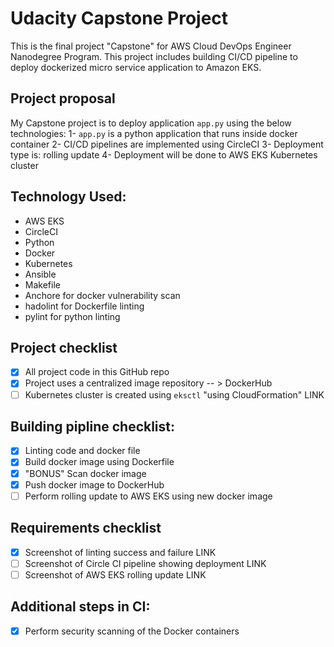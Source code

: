 # Udacity Capstone Project
This is the final project "Capstone" for AWS Cloud DevOps Engineer Nanodegree Program.
This project includes building CI/CD pipeline to deploy dockerized micro service application to Amazon EKS.

## Project proposal
My Capstone project is to deploy application `app.py` using the below technologies:
1- `app.py` is a python application that runs inside docker container
2- CI/CD pipelines are implemented using CircleCI
3- Deployment type is: rolling update
4- Deployment will be done to AWS EKS Kubernetes cluster

## Technology Used:
* AWS EKS
* CircleCI
* Python
* Docker
* Kubernetes
* Ansible
* Makefile
* Anchore for docker vulnerability scan
* hadolint for Dockerfile linting
* pylint for python linting

## Project checklist
- [x] All project code in this GitHub repo
- [x] Project uses a centralized image repository -- > DockerHub
- [ ] Kubernetes cluster is created using `eksctl` "using CloudFormation" LINK

## Building pipline checklist:
- [x] Linting code and docker file
- [x] Build docker image using Dockerfile
- [x] "BONUS" Scan docker image
- [x] Push docker image to DockerHub
- [ ] Perform rolling update to AWS EKS using new docker image

## Requirements checklist
- [x] Screenshot of linting success and failure LINK
- [ ] Screenshot of Circle CI pipeline showing deployment LINK
- [ ] Screenshot of AWS EKS rolling update LINK

## Additional steps in CI:
- [x] Perform security scanning of the Docker containers
